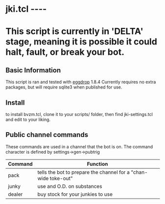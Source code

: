 # jki.tcl \----

# This script is currently in 'DELTA' stage, meaning it is possible it could halt, fault, or break your bot. 

## Basic Information
This script is ran and tested with [eggdrop](http://eggheads.org) 1.8.4
Currently requires no extra packages, but will require sqlite3 when published for use.

## Install
to install bvzm.tcl, clone it to your scripts/ folder, then find jki-settings.tcl and edit to your liking.

## Public channel commands
These commands are used in a channel that the bot is on.
The command character is defined by settings->gen->pubtrig

| Command      | Function
|--------------|----------
pack           | tells the bot to prepare the channel for a "chan-wide toke-out"
junky          | use and O.D. on substances
dealer         | buy stock for your junkies to use